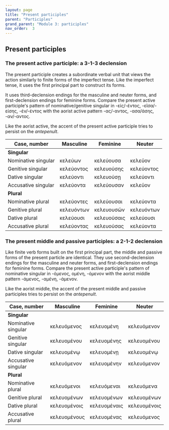 ```yaml
---
layout: page
title: "Present participles"
parent: "Participles"
grand_parent: "Module 3: participles"
nav_order:  3
---
```


## Present participles


### The present active participle:  a 3-1-3 declension

The present participle creates a subordinate verbal unit that views the action similarly to finite forms of the imperfect tense.  Like the imperfect tense, it uses the first principal part to construct its forms.

It uses third-declension endings for the masculine and neuter forms, and first-declension endings for feminine forms.  Compare the present active participle's pattern of nominative/genitive singular in -είς/-έντος, -εῖσα/-είσης, -έν/-έντος  with the aorist active pattern -ας/-αντος, -ασα/άσης, -αν/-αντος.

Like the aorist active, the accent of the present active participle tries to persist on the *antepenult*.



| Case, number | Masculine | Feminine | Neuter |
| --- | --- | --- | --- |
| **Singular** | |||
| Nominative singular | 	κελεύων | κελεύουσα| κελεῦον |
| Genitive singular |	κελεύοντος | κελευούσης| κελεύοντος |
| Dative singular |	κελεύοντι | κελευούσῃ|κελεύοντι|
| Accusative singular |	κελεύοντα | κελεύουσαν | κελεῦον|
| **Plural** | |||
| Nominative  plural| κελεύοντες |κελεύουσαι | κελεύοντα|
| Genitive plural |	κελευόντων | κελευουσῶν |κελευόντων |
| Dative plural |	κελεύουσι | κελευούσαις |κελεύουσι |
| Accusative plural |	κελεύοντας |κελευούσας | κελεύοντα|




### The present middle and passive participles:  a 2-1-2 declension

Like finite verb forms built on the first principal part, the middle and passive forms of the present particle are identical.  They use second-declension endings for the masculine and neuter forms, and first-declension endings for feminine forms.  Compare the present active participle's pattern of nominative singular in -όμενος, ομένη, -όμενον with the aorist middle pattern -άμενος, -αμένη, -άμενον.

Like the aorist middle, the accent of the present middle and passive participles tries to persist on the *antepenult*.



| Case, number | Masculine | Feminine | Neuter |
| --- | --- | --- | --- |
| **Singular** | |||
| Nominative singular | 	κελευόμενος | κελευομένη | κελευόμενον|
| Genitive singular |	κελευομένου | κελευομένης | κελευομένου|
| Dative singular |	κελευομένῳ| κελευομένῃ | κελευομένῳ|
| Accusative singular |	κελευόμενον | κελευομένην | κελευόμενον|
| **Plural** | |||
| Nominative  plural | κελευόμενοι | κελευόμεναι | κελευόμενα|
| Genitive plural |	 κελευομένων| κελευομένων | κελευομένων |
| Dative plural |κελευομένοις 	 | κελευομέναις |κελευομένοις  |
| Accusative plural |	κελευομένους  | κελευομένας | κελευόμενος|

